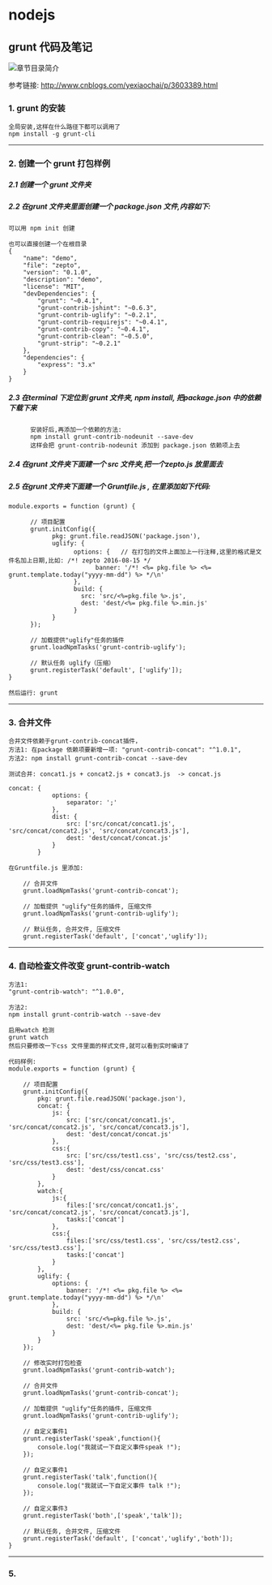 # nodejs
## grunt 代码及笔记
![章节目录简介](http://www.denglm.com/images/backtotop.png)

参考链接: http://www.cnblogs.com/yexiaochai/p/3603389.html

### 1. grunt 的安装

    全局安装,这样在什么路径下都可以调用了
    npm install -g grunt-cli

---
### 2. 创建一个 grunt 打包样例

##### 2.1 创建一个 grunt 文件夹
##### 2.2 在grunt 文件夹里面创建一个 package.json 文件,内容如下:
    可以用 npm init 创建

    也可以直接创建一个在根目录
    {
        "name": "demo",
        "file": "zepto",
        "version": "0.1.0",
        "description": "demo",
        "license": "MIT",
        "devDependencies": {
            "grunt": "~0.4.1",
            "grunt-contrib-jshint": "~0.6.3",
            "grunt-contrib-uglify": "~0.2.1",
            "grunt-contrib-requirejs": "~0.4.1",
            "grunt-contrib-copy": "~0.4.1",
            "grunt-contrib-clean": "~0.5.0",
            "grunt-strip": "~0.2.1"
        },
        "dependencies": {
            "express": "3.x"
        }
    }

##### 2.3 在terminal 下定位到 grunt 文件夹, npm install, 把package.json 中的依赖下载下来

          安装好后,再添加一个依赖的方法:
          npm install grunt-contrib-nodeunit --save-dev
          这样会把 grunt-contrib-nodeunit 添加到 package.json 依赖项上去

##### 2.4 在grunt 文件夹下面建一个 src 文件夹,把一个zepto.js 放里面去

##### 2.5 在grunt 文件夹下面建一个 Gruntfile.js , 在里添加如下代码:
    module.exports = function (grunt) {

          // 项目配置
          grunt.initConfig({
                pkg: grunt.file.readJSON('package.json'),
                uglify: {
                      options: {   // 在打包的文件上面加上一行注释,这里的格式是文件名加上日期,比如: /*! zepto 2016-08-15 */
                            banner: '/*! <%= pkg.file %> <%= grunt.template.today("yyyy-mm-dd") %> */\n'
                      },
                      build: {
                        src: 'src/<%=pkg.file %>.js',
                        dest: 'dest/<%= pkg.file %>.min.js'
                      }
                }
          });

          // 加载提供"uglify"任务的插件
          grunt.loadNpmTasks('grunt-contrib-uglify');

          // 默认任务 uglify（压缩）
          grunt.registerTask('default', ['uglify']);
    }

    然后运行: grunt

---
### 3. 合并文件

    合并文件依赖于grunt-contrib-concat插件，
    方法1: 在package 依赖项要新增一项: "grunt-contrib-concat": "^1.0.1",
    方法2: npm install grunt-contrib-concat --save-dev

    测试合并: concat1.js + concat2.js + concat3.js  -> concat.js

    concat: {
                options: {
                    separator: ';'
                },
                dist: {
                    src: ['src/concat/concat1.js', 'src/concat/concat2.js', 'src/concat/concat3.js'],
                    dest: 'dest/concat/concat.js'
                }
            }

    在Gruntfile.js 里添加:

        // 合并文件
        grunt.loadNpmTasks('grunt-contrib-concat');

        // 加载提供 "uglify"任务的插件, 压缩文件
        grunt.loadNpmTasks('grunt-contrib-uglify');

        // 默认任务, 合并文件, 压缩文件
        grunt.registerTask('default', ['concat','uglify']);


---
### 4. 自动检查文件改变 grunt-contrib-watch

    方法1:
    "grunt-contrib-watch": "^1.0.0",

    方法2:
    npm install grunt-contrib-watch --save-dev

    启用watch 检测
    grunt watch
    然后只要修改一下css 文件里面的样式文件,就可以看到实时编译了

    代码样例:
    module.exports = function (grunt) {

        // 项目配置
        grunt.initConfig({
            pkg: grunt.file.readJSON('package.json'),
            concat: {
                js: {
                    src: ['src/concat/concat1.js', 'src/concat/concat2.js', 'src/concat/concat3.js'],
                    dest: 'dest/concat/concat.js'
                },
                css:{
                    src: ['src/css/test1.css', 'src/css/test2.css', 'src/css/test3.css'],
                    dest: 'dest/css/concat.css'
                }
            },
            watch:{
                js:{
                    files:['src/concat/concat1.js', 'src/concat/concat2.js', 'src/concat/concat3.js'],
                    tasks:['concat']
                },
                css:{
                    files:['src/css/test1.css', 'src/css/test2.css', 'src/css/test3.css'],
                    tasks:['concat']
                }
            },
            uglify: {
                options: {
                    banner: '/*! <%= pkg.file %> <%= grunt.template.today("yyyy-mm-dd") %> */\n'
                },
                build: {
                    src: 'src/<%=pkg.file %>.js',
                    dest: 'dest/<%= pkg.file %>.min.js'
                }
            }
        });

        // 修改实时打包检查
        grunt.loadNpmTasks('grunt-contrib-watch');

        // 合并文件
        grunt.loadNpmTasks('grunt-contrib-concat');

        // 加载提供 "uglify"任务的插件, 压缩文件
        grunt.loadNpmTasks('grunt-contrib-uglify');

        // 自定义事件1
        grunt.registerTask('speak',function(){
            console.log("我就试一下自定义事件speak !");
        });

        // 自定义事件1
        grunt.registerTask('talk',function(){
            console.log("我就试一下自定义事件 talk !");
        });

        // 自定义事件3
        grunt.registerTask('both',['speak','talk']);

        // 默认任务, 合并文件, 压缩文件
        grunt.registerTask('default', ['concat','uglify','both']);
    }
---
### 5.